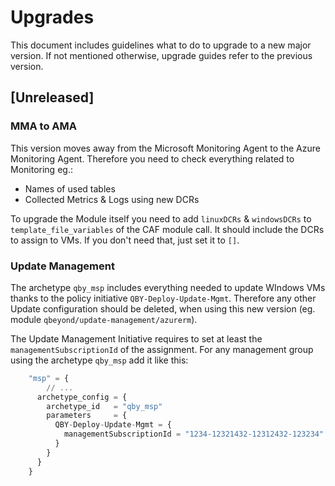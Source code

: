 # Upgrades

This document includes guidelines what to do to upgrade to a new major version. If not mentioned otherwise, upgrade guides refer to the previous version.

## [Unreleased]

### MMA to AMA

This version moves away from the Microsoft Monitoring Agent to the Azure Monitoring Agent. Therefore you need to check everything related to Monitoring eg.:

- Names of used tables
- Collected Metrics & Logs using new DCRs

To upgrade the Module itself you need to add `linuxDCRs` & `windowsDCRs` to `template_file_variables` of the CAF module call. It should include the DCRs to assign to VMs. If you don't need that, just set it to `[]`.

### Update Management

The archetype `qby_msp` includes everything needed to update WIndows VMs thanks to the policy initiative `QBY-Deploy-Update-Mgmt`. Therefore any other Update configuration should be deleted, when using this new version (eg. module `qbeyond/update-management/azurerm`).

The Update Management Initiative requires to set at least the `managementSubscriptionId` of the assignment. For any management group using the archetype `qby_msp` add it like this:

```terraform
    "msp" = {
        // ...
      archetype_config = {
        archetype_id   = "qby_msp"
        parameters     = {
          QBY-Deploy-Update-Mgmt = {
            managementSubscriptionId = "1234-12321432-12312432-123234"
          }
        }
      }
    }
```
